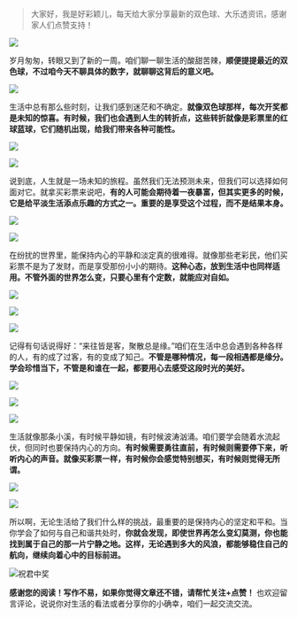 
> 大家好，我是好彩颖儿，每天给大家分享最新的双色球、大乐透资讯，感谢家人们点赞支持！


![](https://cdn.jsdelivr.net/gh/wangwenjie1314/PicCDN/2024-7-11/1720660897499-image.png)


岁月匆匆，转眼又到了新的一周。咱们聊一聊生活的酸甜苦辣，**顺便提提最近的双色球，不过咱今天不聊具体的数字，就聊聊这背后的意义吧。**

![](https://cdn.jsdelivr.net/gh/wangwenjie1314/PicCDN/2024-7-28/1722140226129-image.png)

生活中总有那么些时刻，让我们感到迷茫和不确定。**就像双色球那样，每次开奖都是未知的惊喜。有时候，我们也会遇到人生的转折点，这些转折就像是彩票里的红球蓝球，它们随机出现，给我们带来各种可能性。**

![](https://cdn.jsdelivr.net/gh/wangwenjie1314/PicCDN/2024-7-28/1722140252935-image.png)



![](https://cdn.jsdelivr.net/gh/wangwenjie1314/PicCDN/2024-7-28/1722140209537-image.png)


说到底，人生就是一场未知的旅程。虽然我们无法预测未来，但我们可以选择如何面对它。就拿买彩票来说吧，**有的人可能会期待着一夜暴富，但其实更多的时候，它是给平淡生活添点乐趣的方式之一。重要的是享受这个过程，而不是结果本身。**

![](https://cdn.jsdelivr.net/gh/wangwenjie1314/PicCDN/2024-7-28/1722140202597-image.png)


![](https://cdn.jsdelivr.net/gh/wangwenjie1314/PicCDN/2024-7-28/1722140214604-image.png)

在纷扰的世界里，能保持内心的平静和淡定真的很难得。就像那些老彩民，他们买彩票不是为了发财，而是享受那份小小的期待。**这种心态，放到生活中也同样适用。不管外面的世界怎么变，只要心里有个定数，就能应对自如。**


![](https://cdn.jsdelivr.net/gh/wangwenjie1314/PicCDN/2024-7-28/1722140221611-image.png)

![](https://cdn.jsdelivr.net/gh/wangwenjie1314/PicCDN/2024-7-28/1722140364631-image.png)

![](https://cdn.jsdelivr.net/gh/wangwenjie1314/PicCDN/2024-7-28/1722140273870-image.png)

记得有句话说得好：“来往皆是客，聚散总是缘。”咱们在生活中总会遇到各种各样的人，有的成了过客，有的变成了知己。**不管是哪种情况，每一段相遇都是缘分。学会珍惜当下，不管是和谁在一起，都要用心去感受这段时光的美好。**

![](https://cdn.jsdelivr.net/gh/wangwenjie1314/PicCDN/2024-7-28/1722140360107-image.png)

![](https://cdn.jsdelivr.net/gh/wangwenjie1314/PicCDN/2024-7-28/1722140340104-image.png)

![](https://cdn.jsdelivr.net/gh/wangwenjie1314/PicCDN/2024-7-28/1722140292359-image.png)



生活就像那条小溪，有时候平静如镜，有时候波涛汹涌。咱们要学会随着水流起伏，但同时也要保持内心的方向。**有时候需要勇往直前，有时候则需要停下来，听听内心的声音。就像买彩票一样，有时候你会感觉特别想买，有时候则觉得无所谓。**

![](https://cdn.jsdelivr.net/gh/wangwenjie1314/PicCDN/2024-7-28/1722140323932-image.png)

![](https://cdn.jsdelivr.net/gh/wangwenjie1314/PicCDN/2024-7-28/1722140307934-image.png)

所以啊，无论生活给了我们什么样的挑战，最重要的是保持内心的坚定和平和。当你学会了如何与自己和谐共处时，**你就会发现，即使世界再怎么变幻莫测，你也能找到属于自己的那一片宁静之地。这样，无论遇到多大的风浪，都能够稳住自己的航向，继续向着心中的目标前进。**

![祝君中奖](https://cdn.jsdelivr.net/gh/wangwenjie1314/PicCDN/2024-7-14/1720934835610-image.png)


**感谢您的阅读！写作不易，如果你觉得文章还不错，请帮忙关注+点赞！** 也欢迎留言评论，说说你对生活的看法或者分享你的小确幸，咱们一起交流交流。













